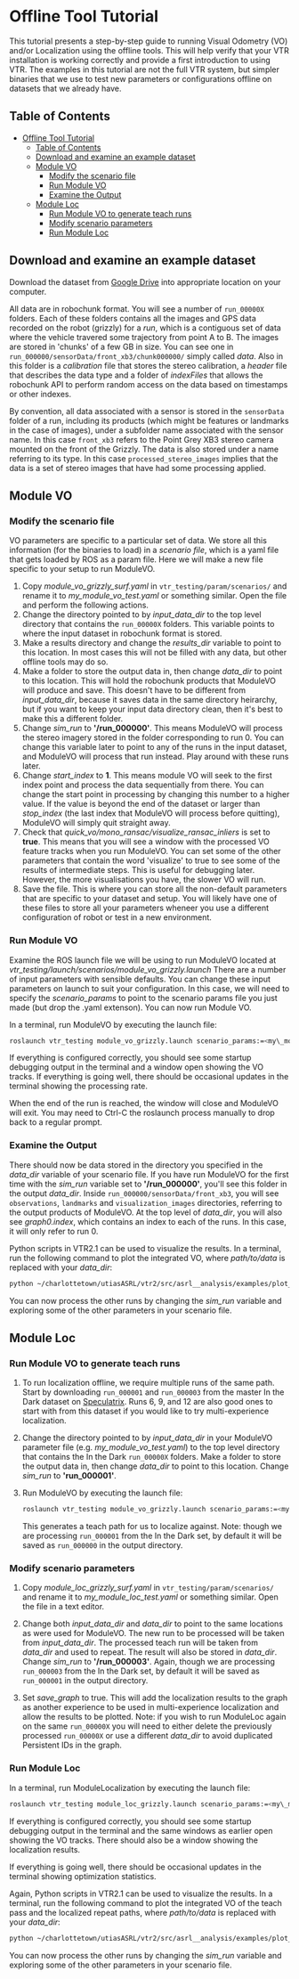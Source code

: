 # Offline Tool Tutorial

This tutorial presents a step-by-step guide to running Visual Odometry (VO) and/or Localization using the offline tools. This will help verify that your VTR installation is working correctly and provide a first introduction to using VTR. The examples in this tutorial are not the full VTR system, but simpler binaries that we use to test new parameters or configurations offline on datasets that we already have.

## Table of Contents

- [Offline Tool Tutorial](#offline-tool-tutorial)
   - [Table of Contents](#table-of-contents)
   - [Download and examine an example dataset](#download-and-examine-an-example-dataset)
   - [Module VO](#module-vo)
      - [Modify the scenario file](#modify-the-scenario-file)
      - [Run Module VO](#run-module-vo)
      - [Examine the Output](#examine-the-output)
   - [Module Loc](#module-loc)
      - [Run Module VO to generate teach runs](#run-module-vo-to-generate-teach-runs)
      - [Modify scenario parameters](#modify-scenario-parameters)
      - [Run Module Loc](#run-module-loc)

## Download and examine an example dataset

Download the dataset from [Google Drive](https://drive.google.com/drive/folders/1zc4E1iJfY9wrEWbWM25qi-Y4TPtxhGuz?usp=sharing) into appropriate location on your computer.

All data are in robochunk format. You will see a number of `run_00000X` folders. Each of these folders contains all the images and GPS data recorded on the robot (grizzly) for a _run_, which is a contiguous set of data where the vehicle travered some trajectory from point A to B. The images are stored in 'chunks' of a few GB in size. You can see one in `run_000000/sensorData/front_xb3/chunk000000/` simply called _data_. Also in this folder is a _calibration_ file that stores the stereo calibration, a _header_ file that describes the data type and a folder of _indexFiles_ that allows the robochunk API to perform random access on the data based on timestamps or other indexes.

By convention, all data associated with a sensor is stored in the `sensorData` folder of a run, including its products (which might be features or landmarks in the case of images), under a subfolder name associated with the sensor name. In this case `front_xb3` refers to the Point Grey XB3 stereo camera mounted on the front of the Grizzly. The data is also stored under a name referring to its type. In this case `processed_stereo_images` implies that the data is a set of stereo images that have had some processing applied.

## Module VO

### Modify the scenario file

VO parameters are specific to a particular set of data. We store all this information (for the binaries to load) in a _scenario file_, which is a yaml file that gets loaded by ROS as a param file. Here we will make a new file specific to your setup to run ModuleVO.

1. Copy _module\_vo\_grizzly\_surf.yaml_ in `vtr_testing/param/scenarios/` and rename it to _my\_module\_vo\_test.yaml_ or something similar. Open the file and perform the following actions.
2. Change the directory pointed to by _input\_data\_dir_ to the top level directory that contains the `run_00000X` folders. This variable points to where the input dataset in robochunk format is stored.
3. Make a results directory and change the _results_dir_ variable to point to this location. In most cases this will not be filled with any data, but other offline tools may do so.
4. Make a folder to store the output data in, then change _data\_dir_ to point to this location. This will hold the robochunk products that ModuleVO will produce and save. This doesn't have to be different from _input_data_dir_, because it saves data in the same directory heirarchy, but if you want to keep your input data directory clean, then it's best to make this a different folder.
5. Change _sim\_run_ to **'/run_000000'**. This means ModuleVO will process the stereo imagery stored in the folder corresponding to run 0. You can change this variable later to point to any of the runs in the input dataset, and ModuleVO will process that run instead. Play around with these runs later.
6. Change _start\_index_ to **1**. This means module VO will seek to the first index point and process the data sequentially from there. You can change the start point in processing by changing this number to a higher value. If the value is beyond the end of the dataset or larger than _stop\_index_ (the last index that ModuleVO will process before quitting), ModuleVO will simply quit straight away.
7. Check that _quick\_vo/mono\_ransac/visualize\_ransac\_inliers_ is set to **true**. This means that you will see a window with the processed VO feature tracks when you run ModuleVO. You can set some of the other parameters that contain the word 'visualize' to true to see some of the results of intermediate steps. This is useful for debugging later. However, the more visualisations you have, the slower VO will run.
8. Save the file. This is where you can store all the non-default parameters that are specific to your dataset and setup. You will likely have one of these files to store all your parameters wheneer you use a different configuration of robot or test in a new environment.

### Run Module VO

Examine the ROS launch file we will be using to run ModuleVO located at _vtr\_testing/launch/scenarios/module\_vo\_grizzly.launch_
There are a number of input parameters with sensible defaults. You can change these input parameters on launch to suit your configuration. In this case, we will need to specify the _scenario\_params_ to point to the scenario params file you just made (but drop the .yaml extenson). You can now run Module VO.

In a terminal, run ModuleVO by executing the launch file:

```bash
roslaunch vtr_testing module_vo_grizzly.launch scenario_params:=<my\_module\_vo\_test>
```

If everything is configured correctly, you should see some startup debugging output in the terminal and a window open showing the VO tracks. If everything is going well, there should be occasional updates in the terminal showing the processing rate.

When the end of the run is reached, the window will close and ModuleVO will exit. You may need to Ctrl-C the roslaunch process manually to drop back to a regular prompt.

### Examine the Output

There should now be data stored in the directory you specified in the _data\_dir_ variable of your scenario file. 
If you have run ModuleVO for the first time with the _sim\_run_ variable set to **'/run_000000'**, you'll see this folder in the output _data\_dir_. 
Inside `run_000000/sensorData/front_xb3`, you will see `observations`, `landmarks` and `visualization_images` directories, referring to the output products of ModuleVO. 
At the top level of _data\_dir_, you will also see _graph0.index_, which contains an index to each of the runs. In this case, it will only refer to run 0.

Python scripts in VTR2.1 can be used to visualize the results.
In a terminal, run the following command to plot the integrated VO, where _path/to/data_ is replaced with your _data\_dir_:

```bash
python ~/charlottetown/utiasASRL/vtr2/src/asrl__analysis/examples/plot_vo.py -p /path/to/data
```

You can now process the other runs by changing the _sim\_run_ variable and exploring some of the other parameters in your scenario file.

## Module Loc

### Run Module VO to generate teach runs

1. To run localization offline, we require multiple runs of the same path.
   Start by downloading `run_000001` and `run_000003` from the master In the Dark dataset on [Speculatrix](http://192.168.42.2/das/ASRL/2016-In_The_Dark/master/).
   Runs 6, 9, and 12 are also good ones to start with from this dataset if you would like to try multi-experience localization.

2. Change the directory pointed to by _input\_data\_dir_ in your ModuleVO parameter file (e.g. _my\_module\_vo\_test.yaml_) to the top level directory that contains the In the Dark `run_00000X` folders.
   Make a folder to store the output data in, then change _data\_dir_ to point to this location.
   Change _sim\_run_ to **'run_000001'**.

3. Run ModuleVO by executing the launch file:

   ```bash
   roslaunch vtr_testing module_vo_grizzly.launch scenario_params:=<my\_module\_vo\_test>
   ```

   This generates a teach path for us to localize against.
   Note: though we are processing `run_000001` from the In the Dark set, by default it will be saved as `run_000000` in the output directory.

### Modify scenario parameters

1. Copy _module\_loc\_grizzly\_surf.yaml_ in `vtr_testing/param/scenarios/` and rename it to _my\_module\_loc\_test.yaml_ or something similar.
   Open the file in a text editor.

2. Change both _input\_data\_dir_ and _data\_dir_ to point to the same locations as were used for ModuleVO.
   The new run to be processed will be taken from _input\_data\_dir_.
   The processed teach run will be taken from _data\_dir_ and used to repeat.
   The result will also be stored in _data\_dir_.
   Change _sim\_run_ to **'/run_000003'**.
   Again, though we are processing `run_000003` from the In the Dark set, by default it will be saved as `run_000001` in the output directory.

3. Set _save\_graph_ to true.
   This will add the localization results to the graph as another experience to be used in multi-experience localization and allow the results to be plotted.
   Note: if you wish to run ModuleLoc again on the same `run_00000X` you will need to either delete the previously processed `run_00000X` or use a different _data\_dir_ to avoid duplicated Persistent IDs in the graph.

### Run Module Loc

In a terminal, run ModuleLocalization by executing the launch file:

```bash
roslaunch vtr_testing module_loc_grizzly.launch scenario_params:=<my\_module\_loc\_test>
```

If everything is configured correctly, you should see some startup debugging output in the terminal and the same windows as earlier open showing the VO tracks. 
There should also be a window showing the localization results.

If everything is going well, there should be occasional updates in the terminal showing optimization statistics.

Again, Python scripts in VTR2.1 can be used to visualize the results.
In a terminal, run the following command to plot the integrated VO of the teach pass and the localized repeat paths, where _path/to/data_ is replaced with your _data\_dir_:

```bash
python ~/charlottetown/utiasASRL/vtr2/src/asrl__analysis/examples/plot_loc.py -g /path/to/data
```

You can now process the other runs by changing the _sim\_run_ variable and exploring some of the other parameters in your scenario file.